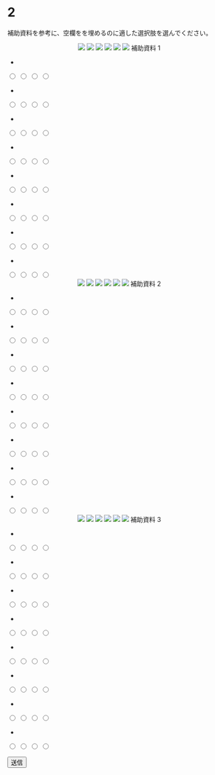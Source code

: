 
# 2

補助資料を参考に、空欄をを埋めるのに適した選択肢を選んでください。  
<div align="center">
<img src="imgs/12_1.png" />  
<img src="imgs/12_2.png" />  
<img src="imgs/13_1.png" />  
<img src="imgs/13_2.png" />  
<img src="imgs/1_1.png" />  
<img src="imgs/1_2.png" />  
補助資料 1
</div>

- 
<input type="radio" name="1" value="1">
<input type="radio" name="1" value="2">
<input type="radio" name="1" value="3">
<input type="radio" name="1" value="4">

- 
<input type="radio" name="2" value="1">
<input type="radio" name="2" value="2">
<input type="radio" name="2" value="3">
<input type="radio" name="2" value="4">

- 
<input type="radio" name="3" value="1">
<input type="radio" name="3" value="2">
<input type="radio" name="3" value="3">
<input type="radio" name="3" value="4">

- 
<input type="radio" name="4" value="1">
<input type="radio" name="4" value="2">
<input type="radio" name="4" value="3">
<input type="radio" name="4" value="4">


- 
<input type="radio" name="5" value="1">
<input type="radio" name="5" value="2">
<input type="radio" name="5" value="3">
<input type="radio" name="5" value="4">

- 
<input type="radio" name="6" value="1">
<input type="radio" name="6" value="2">
<input type="radio" name="6" value="3">
<input type="radio" name="6" value="4">

- 
<input type="radio" name="7" value="1">
<input type="radio" name="7" value="2">
<input type="radio" name="7" value="3">
<input type="radio" name="7" value="4">

- 
<input type="radio" name="8" value="1">
<input type="radio" name="8" value="2">
<input type="radio" name="8" value="3">
<input type="radio" name="8" value="4">

<div align="center">
<img src="imgs/36_1.png" />  
<img src="imgs/36_2.png" />  
<img src="imgs/37_1.png" />  
<img src="imgs/37_1.png" />  
<img src="imgs/38_2.png" />  
<img src="imgs/38_2.png" />  
補助資料 2
</div>

- 
<input type="radio" name="9" value="1">
<input type="radio" name="9" value="2">
<input type="radio" name="9" value="3">
<input type="radio" name="9" value="4">

- 
<input type="radio" name="a" value="1">
<input type="radio" name="a" value="2">
<input type="radio" name="a" value="3">
<input type="radio" name="a" value="4">

- 
<input type="radio" name="b" value="1">
<input type="radio" name="b" value="2">
<input type="radio" name="b" value="3">
<input type="radio" name="b" value="4">

- 
<input type="radio" name="c" value="1">
<input type="radio" name="c" value="2">
<input type="radio" name="c" value="3">
<input type="radio" name="c" value="4">

- 
<input type="radio" name="d" value="1">
<input type="radio" name="d" value="2">
<input type="radio" name="d" value="3">
<input type="radio" name="d" value="4">

- 
<input type="radio" name="e" value="1">
<input type="radio" name="e" value="2">
<input type="radio" name="e" value="3">
<input type="radio" name="e" value="4">

- 
<input type="radio" name="f" value="1">
<input type="radio" name="f" value="2">
<input type="radio" name="f" value="3">
<input type="radio" name="f" value="4">

- 
<input type="radio" name="g" value="1">
<input type="radio" name="g" value="2">
<input type="radio" name="g" value="3">
<input type="radio" name="g" value="4">

<div align="center">
<img src="imgs/2_1.png" />  
<img src="imgs/2_2.png" />  
<img src="imgs/3_1.png" />  
<img src="imgs/3_2.png" />  
<img src="imgs/4_1.png" />  
<img src="imgs/4_2.png" />  
補助資料 3
</div>

- 
<input type="radio" name="h" value="1">
<input type="radio" name="h" value="2">
<input type="radio" name="h" value="3">
<input type="radio" name="h" value="4">

- 
<input type="radio" name="i" value="1">
<input type="radio" name="i" value="2">
<input type="radio" name="i" value="3">
<input type="radio" name="i" value="4">

- 
<input type="radio" name="j" value="1">
<input type="radio" name="j" value="2">
<input type="radio" name="j" value="3">
<input type="radio" name="j" value="4">

- 
<input type="radio" name="k" value="1">
<input type="radio" name="k" value="2">
<input type="radio" name="k" value="3">
<input type="radio" name="k" value="4">

- 
<input type="radio" name="l" value="1">
<input type="radio" name="l" value="2">
<input type="radio" name="l" value="3">
<input type="radio" name="l" value="4">

- 
<input type="radio" name="m" value="1">
<input type="radio" name="m" value="2">
<input type="radio" name="m" value="3">
<input type="radio" name="m" value="4">

- 
<input type="radio" name="n" value="1">
<input type="radio" name="n" value="2">
<input type="radio" name="n" value="3">
<input type="radio" name="n" value="4">

- 
<input type="radio" name="o" value="1">
<input type="radio" name="o" value="2">
<input type="radio" name="o" value="3">
<input type="radio" name="o" value="4">

<button type="button" onclick="location.href='./2'">送信</button>
